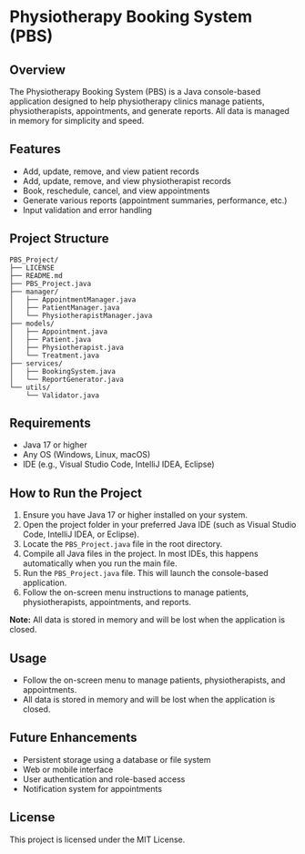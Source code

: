 # Physiotherapy Booking System (PBS)

## Overview
The Physiotherapy Booking System (PBS) is a Java console-based application designed to help physiotherapy clinics manage patients, physiotherapists, appointments, and generate reports. All data is managed in memory for simplicity and speed.

## Features
- Add, update, remove, and view patient records
- Add, update, remove, and view physiotherapist records
- Book, reschedule, cancel, and view appointments
- Generate various reports (appointment summaries, performance, etc.)
- Input validation and error handling

## Project Structure
```
PBS_Project/
├── LICENSE
├── README.md
├── PBS_Project.java
├── manager/
│   ├── AppointmentManager.java
│   ├── PatientManager.java
│   └── PhysiotherapistManager.java
├── models/
│   ├── Appointment.java
│   ├── Patient.java
│   ├── Physiotherapist.java
│   └── Treatment.java
├── services/
│   ├── BookingSystem.java
│   └── ReportGenerator.java
└── utils/
    └── Validator.java
```

## Requirements
- Java 17 or higher
- Any OS (Windows, Linux, macOS)
- IDE (e.g., Visual Studio Code, IntelliJ IDEA, Eclipse)

## How to Run the Project

1. Ensure you have Java 17 or higher installed on your system.
2. Open the project folder in your preferred Java IDE (such as Visual Studio Code, IntelliJ IDEA, or Eclipse).
3. Locate the `PBS_Project.java` file in the root directory.
4. Compile all Java files in the project. In most IDEs, this happens automatically when you run the main file.
5. Run the `PBS_Project.java` file. This will launch the console-based application.
6. Follow the on-screen menu instructions to manage patients, physiotherapists, appointments, and reports.

**Note:** All data is stored in memory and will be lost when the application is closed.

## Usage
- Follow the on-screen menu to manage patients, physiotherapists, and appointments.
- All data is stored in memory and will be lost when the application is closed.

## Future Enhancements
- Persistent storage using a database or file system
- Web or mobile interface
- User authentication and role-based access
- Notification system for appointments

## License
This project is licensed under the MIT License.
